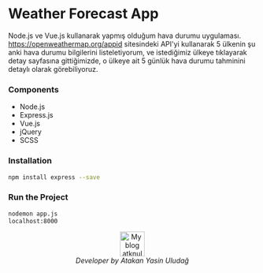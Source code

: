 # Weather Forecast App

Node.js ve Vue.js kullanarak yapmış olduğum hava durumu uygulaması. https://openweathermap.org/appid sitesindeki API'yi kullanarak 5 ülkenin şu anki hava durumu bilgilerini listeletiyorum, ve istediğimiz ülkeye tıklayarak detay sayfasına gittiğimizde, o ülkeye ait 5 günlük hava durumu tahminini detaylı olarak görebiliyoruz.

### Components
  - Node.js
  - Express.js
  - Vue.js
  - jQuery
  - SCSS
 
### Installation
```sh
npm install express --save
```

### Run the Project
```sh
nodemon app.js
localhost:8000
```

<div align="center">
<a href="http://www.atknuludag.com" rel="nofollow"><img width="50" src="https://camo.githubusercontent.com/2385387ac9219fe8da0129867b484d40ddd90a13/687474703a2f2f7777772e61746b6e756c756461672e636f6d2f77702d636f6e74656e742f75706c6f6164732f323031362f30382f66617669636f6e2e706e67" alt="My blog atknuludag.com" data-canonical-src="http://www.atknuludag.com/wp-content/uploads/2016/08/favicon.png" style="max-width:100%;"></a>
<br>
<i>Developer by Atakan Yasin Uludağ</i>
</div>
